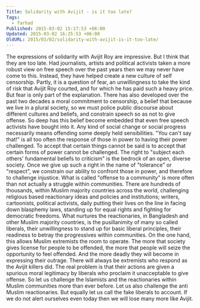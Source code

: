 ```yaml
---
Title: Solidarity with Avijit - is it too late?
Tags:
  - farhad
Published: 2015-03-02 15:17:53 +06:00
Updated: 2015-03-02 16:25:53 +06:00
OldURL: 2015/03/02/solidarity-with-avijit-is-it-too-late/
---
```


The expressions of solidarity with Avijit Roy are impressive. But I think that they are too late. Had journalists, artists and political activists taken a more robust view on free speech over the past years then we may never have come to this.
Instead, they have helped create a new culture of self censorship. Partly, it is a question of fear, an unwillingness to take the kind of risk that Avijit Roy courted, and for which he has paid such a heavy price. But fear is only part of the explanation. There has also developed over the past two decades a moral commitment to censorship, a belief that because we live in a plural society, so we must police public discourse about different cultures and beliefs, and constrain speech so as not to give offense.
So deep has this belief become embedded that even free speech activists have bought into it. Any kind of social change or social progress necessarily means offending some deeply held sensibilities. "You can't say that!" is all too often the response of those in power to having their power challenged. To accept that certain things cannot be said is to accept that certain forms of power cannot be challenged. The right to "subject each others' fundamental beliefs to criticism" is the bedrock of an open, diverse society. Once we give up such a right in the name of "tolerance" or "respect", we constrain our ability to confront those in power, and therefore to challenge injustice.
What is called "offense to a community" is more often than not actually a struggle within communities. There are hundreds of thousands, within Muslim majority countries across the world, challenging religious based reactionary ideas and policies and institutions; writers, cartoonists, political activists, daily putting their lives on the line in facing down blasphemy laws, standing up for equal rights and fighting for democratic freedoms.
What nurtures the reactionaries, in Bangladesh and other Muslim majority countries, is the pusillanimity of many so called liberals, their unwillingness to stand up for basic liberal principles, their readiness to betray the progressives within communities. On the one hand, this allows Muslim extremists the room to operate. The more that society gives license for people to be offended, the more that people will seize the opportunity to feel offended. And the more deadly they will become in expressing their outrage. There will always be extremists who respond as the Avijit killers did. The real problem is that their actions are given a spurious moral legitimacy by liberals who proclaim it unacceptable to give offense.
So let us challenge the Islamists and the reactionaries within Muslim communities more than ever before. Let us also challenge the anti Muslim reactionaries. But equally let us call the fake liberals to account. If we do not alert ourselves even today then we will lose many more like Avijit.



	


